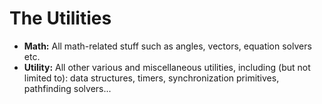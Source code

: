 # The Utilities

- **Math:** All math-related stuff such as angles, vectors, equation solvers etc.
- **Utility:** All other various and miscellaneous utilities, including (but not limited to): data structures, timers,
synchronization primitives, pathfinding solvers...
